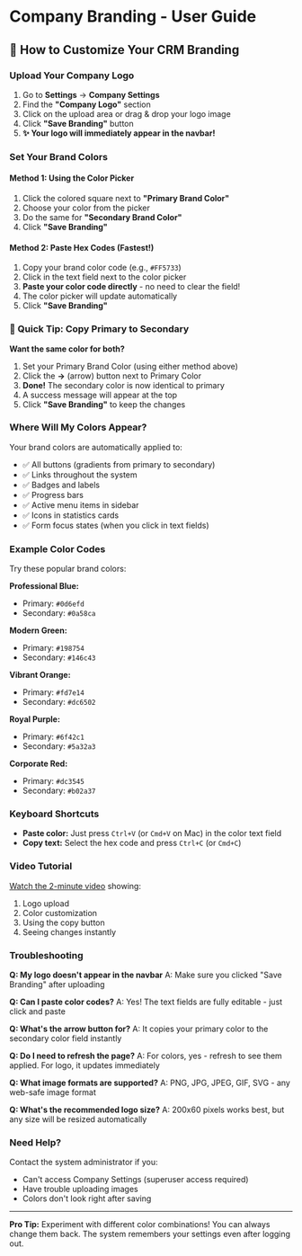 # Company Branding - User Guide

## 🎨 How to Customize Your CRM Branding

### Upload Your Company Logo

1. Go to **Settings** → **Company Settings**
2. Find the **"Company Logo"** section
3. Click on the upload area or drag & drop your logo image
4. Click **"Save Branding"** button
5. **✨ Your logo will immediately appear in the navbar!**

### Set Your Brand Colors

#### Method 1: Using the Color Picker
1. Click the colored square next to **"Primary Brand Color"**
2. Choose your color from the picker
3. Do the same for **"Secondary Brand Color"**
4. Click **"Save Branding"**

#### Method 2: Paste Hex Codes (Fastest!)
1. Copy your brand color code (e.g., `#FF5733`)
2. Click in the text field next to the color picker
3. **Paste your color code directly** - no need to clear the field!
4. The color picker will update automatically
5. Click **"Save Branding"**

### 🎯 Quick Tip: Copy Primary to Secondary

**Want the same color for both?**

1. Set your Primary Brand Color (using either method above)
2. Click the **→** (arrow) button next to Primary Color
3. **Done!** The secondary color is now identical to primary
4. A success message will appear at the top
5. Click **"Save Branding"** to keep the changes

### Where Will My Colors Appear?

Your brand colors are automatically applied to:
- ✅ All buttons (gradients from primary to secondary)
- ✅ Links throughout the system
- ✅ Badges and labels
- ✅ Progress bars
- ✅ Active menu items in sidebar
- ✅ Icons in statistics cards
- ✅ Form focus states (when you click in text fields)

### Example Color Codes

Try these popular brand colors:

**Professional Blue:**
- Primary: `#0d6efd`
- Secondary: `#0a58ca`

**Modern Green:**
- Primary: `#198754`
- Secondary: `#146c43`

**Vibrant Orange:**
- Primary: `#fd7e14`
- Secondary: `#dc6502`

**Royal Purple:**
- Primary: `#6f42c1`
- Secondary: `#5a32a3`

**Corporate Red:**
- Primary: `#dc3545`
- Secondary: `#b02a37`

### Keyboard Shortcuts

- **Paste color:** Just press `Ctrl+V` (or `Cmd+V` on Mac) in the color text field
- **Copy text:** Select the hex code and press `Ctrl+C` (or `Cmd+C`)

### Video Tutorial

[Watch the 2-minute video](link-to-video) showing:
1. Logo upload
2. Color customization
3. Using the copy button
4. Seeing changes instantly

### Troubleshooting

**Q: My logo doesn't appear in the navbar**
A: Make sure you clicked "Save Branding" after uploading

**Q: Can I paste color codes?**
A: Yes! The text fields are fully editable - just click and paste

**Q: What's the arrow button for?**
A: It copies your primary color to the secondary color field instantly

**Q: Do I need to refresh the page?**
A: For colors, yes - refresh to see them applied. For logo, it updates immediately

**Q: What image formats are supported?**
A: PNG, JPG, JPEG, GIF, SVG - any web-safe image format

**Q: What's the recommended logo size?**
A: 200x60 pixels works best, but any size will be resized automatically

### Need Help?

Contact the system administrator if you:
- Can't access Company Settings (superuser access required)
- Have trouble uploading images
- Colors don't look right after saving

---

**Pro Tip:** Experiment with different color combinations! You can always change them back. The system remembers your settings even after logging out.
